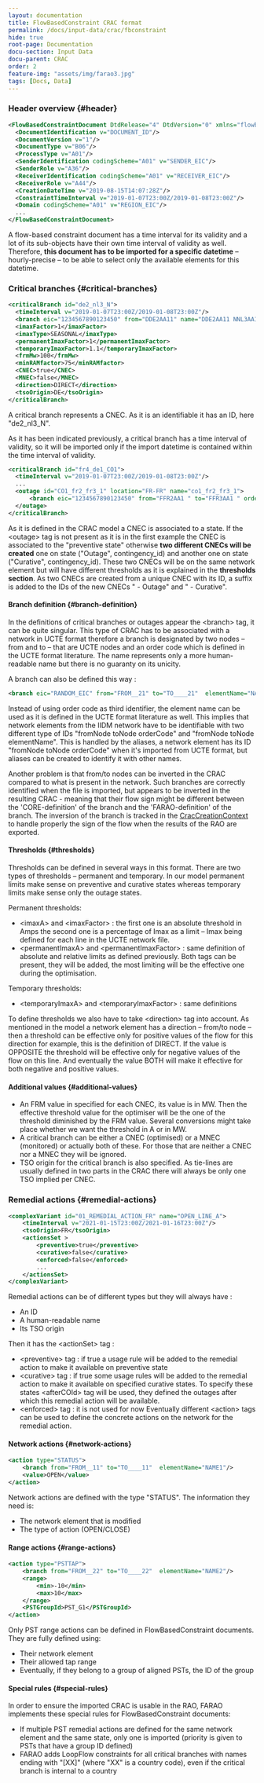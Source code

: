 ```yaml
---
layout: documentation
title: FlowBasedConstraint CRAC format
permalink: /docs/input-data/crac/fbconstraint
hide: true
root-page: Documentation
docu-section: Input Data
docu-parent: CRAC
order: 2
feature-img: "assets/img/farao3.jpg"
tags: [Docs, Data]
---
```


### Header overview {#header}

```xml
<FlowBasedConstraintDocument DtdRelease="4" DtdVersion="0" xmlns="flowbased" xmlns:xsi="..." xsi:noNamespaceSchemaLocation="...">
  <DocumentIdentification v="DOCUMENT_ID"/>
  <DocumentVersion v="1"/>
  <DocumentType v="B06"/>
  <ProcessType v="A01"/>
  <SenderIdentification codingScheme="A01" v="SENDER_EIC"/>
  <SenderRole v="A36"/>
  <ReceiverIdentification codingScheme="A01" v="RECEIVER_EIC"/>
  <ReceiverRole v="A44"/>
  <CreationDateTime v="2019-08-15T14:07:28Z"/>
  <ConstraintTimeInterval v="2019-01-07T23:00Z/2019-01-08T23:00Z"/>
  <Domain codingScheme="A01" v="REGION_EIC"/>
  ...
</FlowBasedConstraintDocument>
```
A flow-based constraint document has a time interval for its validity and a lot of its sub-objects have their own time interval of validity as well. Therefore, **this document has to be imported for a specific datetime** – hourly-precise – to be able to select only the available elements for this datetime.

### Critical branches {#critical-branches}

```xml
<criticalBranch id="de2_nl3_N">
  <timeInterval v="2019-01-07T23:00Z/2019-01-08T23:00Z"/>
  <branch eic="1234567890123450" from="DDE2AA11" name="DDE2AA11 NNL3AA11 1" order="1" to="NNL3AA11"/>
  <imaxFactor>1</imaxFactor>
  <imaxType>SEASONAL</imaxType>
  <permanentImaxFactor>1</permanentImaxFactor>
  <temporaryImaxFactor>1.1</temporaryImaxFactor>
  <frmMw>100</frmMw>
  <minRAMfactor>75</minRAMfactor>
  <CNEC>true</CNEC>
  <MNEC>false</MNEC>
  <direction>DIRECT</direction>
  <tsoOrigin>DE</tsoOrigin>
</criticalBranch>
```
A critical branch represents a CNEC. As it is an identifiable it has an ID, here "de2_nl3_N".

As it has been indicated previously, a critical branch has a time interval of validity, so it will be imported only if the import datetime is contained within the time interval of validity.

```xml
<criticalBranch id="fr4_de1_CO1">
  <timeInterval v="2019-01-07T23:00Z/2019-01-08T23:00Z"/>
  ...
  <outage id="CO1_fr2_fr3_1" location="FR-FR" name="co1_fr2_fr3_1">
      <branch eic="1234567890123450" from="FFR2AA1 " to="FFR3AA1 " order="1"/>
  </outage>
</criticalBranch>
```

As it is defined in the CRAC model a CNEC is associated to a state. If the &lt;outage&gt; tag is not present as it is in the first example the CNEC is associated to the "preventive state" otherwise **two different CNECs will be created** one on state ("Outage", contingency_id) and another one on state ("Curative", contingency_id). These two CNECs will be on the same network element but will have different thresholds as it is explained in the **thresholds section**. As two CNECs are created from a unique CNEC with its ID, a suffix is added to the IDs of the new CNECs " - Outage" and " - Curative".

#### Branch definition {#branch-definition}

In the definitions of critical branches or outages appear the &lt;branch&gt; tag, it can be quite singular. This type of CRAC has to be associated with a network in UCTE format therefore a branch is designated by two nodes – from and to – that are UCTE nodes and an order code which is defined in the UCTE format literature. The name represents only a more human-readable name but there is no guaranty on its unicity.

A branch can also be defined this way :

```xml
<branch eic="RANDOM_EIC" from="FROM__21" to="TO____21"  elementName="NAME" name="[FR-DE] NAME OF CRITICAL BRANCH [DIR]"/>
```

Instead of using order code as third identifier, the element name can be used as it is defined in the UCTE format literature as well. This implies that network elements from the IIDM network have to be identifiable with two different type of IDs "fromNode toNode orderCode" and "fromNode toNode elementName". This is handled by the aliases, a network element has its ID "fromNode toNode orderCode" when it's imported from UCTE format, but aliases can be created to identify it with other names.

Another problem is that from/to nodes can be inverted in the CRAC compared to what is present in the network. Such branches are correctly identified when the file is imported, but appears to be inverted in the resulting CRAC - meaning that their flow sign might be different between the 'CORE-definition' of the branch and the 'FARAO-definition' of the branch. The inversion of the branch is tracked in the [CracCreationContext](import#crac-creator) to handle properly the sign of the flow when the results of the RAO are exported.

#### Thresholds {#thresholds}

Thresholds can be defined in several ways in this format. There are two types of thresholds – permanent and temporary. In our model  permanent limits make sense on preventive and curative states whereas temporary limits make sense only the outage states.

Permanent thresholds:

- &lt;imaxA&gt; and &lt;imaxFactor&gt; : the first one is an absolute threshold in Amps the second one is a percentage of Imax as a limit – Imax being defined for each line in the UCTE network file.
- &lt;permanentImaxA&gt; and &lt;permanentImaxFactor&gt; : same definition of absolute and relative limits as defined previously.
Both tags can be present, they will be added, the most limiting will be the effective one during the optimisation.

Temporary thresholds:

- &lt;temporaryImaxA&gt; and &lt;temporaryImaxFactor&gt; : same definitions

To define thresholds we also have to take &lt;direction&gt; tag into account. As mentioned in the model a network element has a direction – from/to node – then a threshold can be effective only for positive values of the flow for this direction for example, this is the definition of DIRECT. If the value is OPPOSITE the threshold will be effective only for negative values of the flow on this line. And eventually the value BOTH will make it effective for both negative and positive values.

#### Additional values {#additional-values}

- An FRM value in specified for each CNEC, its value is in MW. Then the effective threshold value for the optimiser will be the one of the threshold diminished by the FRM value. Several conversions might take place whether we want the threshold in A or in MW.
- A critical branch can be either a CNEC (optimised) or a MNEC (monitored) or actually both of these. For those that are neither a CNEC nor a MNEC they will be ignored.
- TSO origin for the critical branch is also specified. As tie-lines are usually defined in two parts in the CRAC there will always be only one TSO implied per CNEC.

### Remedial actions {#remedial-actions}

```xml
<complexVariant id="01_REMEDIAL_ACTION_FR" name="OPEN_LINE_A">
    <timeInterval v="2021-01-15T23:00Z/2021-01-16T23:00Z"/>
    <tsoOrigin>FR</tsoOrigin>
    <actionsSet >
        <preventive>true</preventive>
        <curative>false</curative>
        <enforced>false</enforced>
        ...
    </actionsSet>
</complexVariant>
``` 

Remedial actions can be of different types but they will always have :
- An ID
- A human-readable name
- Its TSO origin

Then it has the &lt;actionSet&gt; tag :
- &lt;preventive&gt; tag : if true a usage rule will be added to the remedial action to make it available on preventive state
- &lt;curative&gt; tag : if true some usage rules will be added to the remedial action to make it available on specified curative states. To specify these states &lt;afterCOId&gt; tag will be used, they defined the outages after which this remedial action will be available.
- &lt;enforced&gt; tag : it is not used for now
Eventually different &lt;action&gt; tags can be used to define the concrete actions on the network for the remedial action.

#### Network actions {#network-actions}
```xml
<action type="STATUS">
    <branch from="FROM__11" to="TO____11"  elementName="NAME1"/>
    <value>OPEN</value>
</action>
```
Network actions are defined with the type "STATUS". The information they need is:
- The network element that is modified
- The type of action (OPEN/CLOSE)

#### Range actions {#range-actions}
```xml
<action type="PSTTAP">
    <branch from="FROM__22" to="TO____22"  elementName="NAME2"/>
    <range>
        <min>-10</min>
        <max>10</max>
    </range>
    <PSTGroupId>PST_G1</PSTGroupId>
</action>
```
Only PST range actions can be defined in FlowBasedConstraint documents. They are fully defined using:
- Their network element
- Their allowed tap range
- Eventually, if they belong to a group of aligned PSTs, the ID of the group 


#### Special rules {#special-rules}
In order to ensure the imported CRAC is usable in the RAO, FARAO implements these special rules for FlowBasedConstraint documents:
- If multiple PST remedial actions are defined for the same network element and the same state, only one is imported (priority is given to PSTs that have a group ID defined)
- FARAO adds LoopFlow constraints for all critical branches with names ending with "[XX]" (where "XX" is a country code), even if the critical branch is internal to a country